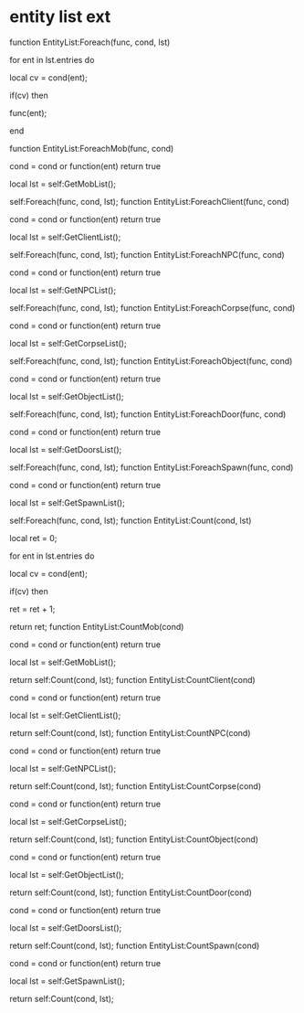 # entity list ext
function EntityList:Foreach(func, cond, lst)

for ent in lst.entries do


local cv = cond(ent);


if(cv) then



func(ent);

end

function EntityList:ForeachMob(func, cond)

cond = cond or function(ent) return true

local lst = self:GetMobList();

self:Foreach(func, cond, lst);
function EntityList:ForeachClient(func, cond)

cond = cond or function(ent) return true

local lst = self:GetClientList();

self:Foreach(func, cond, lst);
function EntityList:ForeachNPC(func, cond)

cond = cond or function(ent) return true

local lst = self:GetNPCList();

self:Foreach(func, cond, lst);
function EntityList:ForeachCorpse(func, cond)

cond = cond or function(ent) return true

local lst = self:GetCorpseList();

self:Foreach(func, cond, lst);
function EntityList:ForeachObject(func, cond)

cond = cond or function(ent) return true

local lst = self:GetObjectList();

self:Foreach(func, cond, lst);
function EntityList:ForeachDoor(func, cond)

cond = cond or function(ent) return true

local lst = self:GetDoorsList();

self:Foreach(func, cond, lst);
function EntityList:ForeachSpawn(func, cond)

cond = cond or function(ent) return true

local lst = self:GetSpawnList();

self:Foreach(func, cond, lst);
function EntityList:Count(cond, lst)

local ret = 0;

for ent in lst.entries do


local cv = cond(ent);


if(cv) then



ret = ret + 1;




return ret;
function EntityList:CountMob(cond)

cond = cond or function(ent) return true

local lst = self:GetMobList();

return self:Count(cond, lst);
function EntityList:CountClient(cond)

cond = cond or function(ent) return true

local lst = self:GetClientList();

return self:Count(cond, lst);
function EntityList:CountNPC(cond)

cond = cond or function(ent) return true

local lst = self:GetNPCList();

return self:Count(cond, lst);
function EntityList:CountCorpse(cond)

cond = cond or function(ent) return true

local lst = self:GetCorpseList();

return self:Count(cond, lst);
function EntityList:CountObject(cond)

cond = cond or function(ent) return true

local lst = self:GetObjectList();

return self:Count(cond, lst);
function EntityList:CountDoor(cond)

cond = cond or function(ent) return true

local lst = self:GetDoorsList();

return self:Count(cond, lst);
function EntityList:CountSpawn(cond)

cond = cond or function(ent) return true

local lst = self:GetSpawnList();

return self:Count(cond, lst);